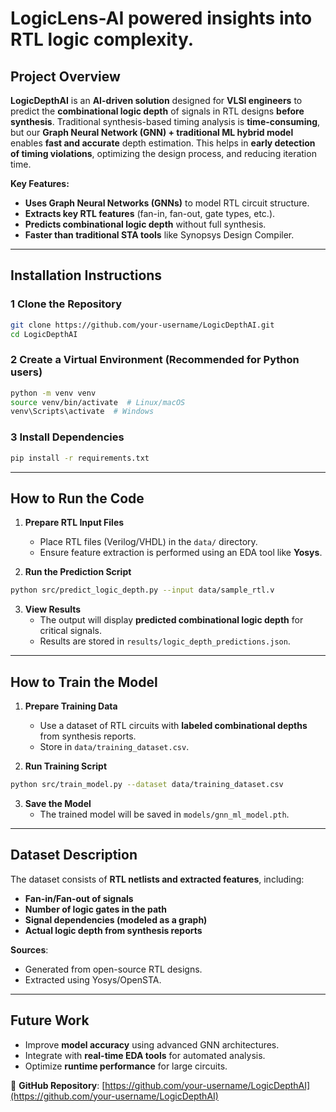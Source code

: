 # LogicLens-AI powered insights into RTL logic complexity.
## Project Overview
**LogicDepthAI** is an **AI-driven solution** designed for **VLSI engineers** to predict the **combinational logic depth** of signals in RTL designs **before synthesis**. Traditional synthesis-based timing analysis is **time-consuming**, but our **Graph Neural Network (GNN) + traditional ML hybrid model** enables **fast and accurate** depth estimation. This helps in **early detection of timing violations**, optimizing the design process, and reducing iteration time.

**Key Features:**
- **Uses Graph Neural Networks (GNNs)** to model RTL circuit structure.
- **Extracts key RTL features** (fan-in, fan-out, gate types, etc.).
- **Predicts combinational logic depth** without full synthesis.
- **Faster than traditional STA tools** like Synopsys Design Compiler.

---

## Installation Instructions

### 1️ Clone the Repository
```bash
git clone https://github.com/your-username/LogicDepthAI.git
cd LogicDepthAI
```

### 2 Create a Virtual Environment (Recommended for Python users)
```bash
python -m venv venv
source venv/bin/activate  # Linux/macOS
venv\Scripts\activate  # Windows
```

### 3️ Install Dependencies
```bash
pip install -r requirements.txt
```

---

##  How to Run the Code

1. **Prepare RTL Input Files**
   - Place RTL files (Verilog/VHDL) in the `data/` directory.
   - Ensure feature extraction is performed using an EDA tool like **Yosys**.

2. **Run the Prediction Script**
```bash
python src/predict_logic_depth.py --input data/sample_rtl.v
```

3. **View Results**
   - The output will display **predicted combinational logic depth** for critical signals.
   - Results are stored in `results/logic_depth_predictions.json`.

---

## How to Train the Model

1. **Prepare Training Data**
   - Use a dataset of RTL circuits with **labeled combinational depths** from synthesis reports.
   - Store in `data/training_dataset.csv`.

2. **Run Training Script**
```bash
python src/train_model.py --dataset data/training_dataset.csv
```

3. **Save the Model**
   - The trained model will be saved in `models/gnn_ml_model.pth`.

---

## Dataset Description

The dataset consists of **RTL netlists and extracted features**, including:
- **Fan-in/Fan-out of signals**  
- **Number of logic gates in the path**  
- **Signal dependencies (modeled as a graph)**  
- **Actual logic depth from synthesis reports**  

**Sources**:
- Generated from open-source RTL designs.
- Extracted using Yosys/OpenSTA.

---

## Future Work
- Improve **model accuracy** using advanced GNN architectures.
- Integrate with **real-time EDA tools** for automated analysis.
- Optimize **runtime performance** for large circuits.

🔗 **GitHub Repository**: [https://github.com/your-username/LogicDepthAI](https://github.com/your-username/LogicDepthAI)
